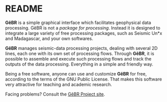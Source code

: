 # README #

**GêBR** is a simple graphical interface which facilitates geophysical data processing. GêBR is not a *package for processing*. Instead it is designed to integrate a large variety of free processing packages, such as Seismic Un*x and Madagascar, and your own softwares.

**GêBR** manages seismic-data processing projects, dealing with several 2D lines, each one with its own set of processing flows. Through **GêBR**, it is possible to assemble and execute such processing flows and track the outputs of the data processing. Everything in a simple and friendly way.

Being a free software, anyone can use and customize **GêBR** for free, according to the terms of the GNU Public License. That makes this software very attractive for teaching and academic research.

Facing problems? Consult the [GêBR Project site](http://www.gebrproject.com).



